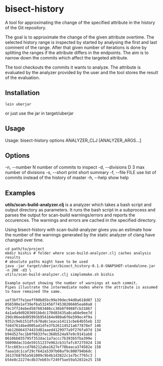 # bisect-history
A tool for approximating the change of the specified attribute in the history of the Git repository.

The goal is to approximate the change of the given attribute overtime.
The selected history range is inspected by started by analysing the first and last comment of the range.
After that given number of iterations is done by splitting the ranges if the attribute differs in the endpoints.
The aim is to narrow down the commits which affect the targeted attribute.

The tool checkouts the commits it wants to analyze.
The attribute is evaluated by the analyzer provided by the user and the tool stores the result of the evaluation.


## Installation
```
lein uberjar
```
or just use the jar in target/uberjar

## Usage
Usage: bisect-history options ANALYZER_CLJ  [ANALYZER_ARGS...]

## Options
  -n, --number N           number of commits to inspect
  -d, --divisions D   3    max number of divisions
  -s, --short              print short summary
  -f, --file FILE          use list of commits instead of the history of master
  -h, --help               show help

## Examples

**utils/scan-build-analyzer.clj** is a analyzer which takes a bash script and output directory as parameters.
It runs the bash script in a subprocess and parses the output for scan-build warnings/errors and reports the occurences.
The warnings and errors are cached in the specified directory.

Using bisect-history with scan-build-analyzer gives you an estimate how the number of the warnings generated by the static analyzer of clang have changed over time.

```
cd path/to/project
mkdir bishis # folder where scan-build-analyzer.clj caches analysis results
# absolute paths might have to be used
java -jar target/uberjar/bisect_history-0.1.0-SNAPSHOT-standalone.jar -n 200 -d3 \
utils/scan-build-analyzer.clj simplemake.sh bishis

Example output showing the number of warnings at each commit.
Pipes illustrate the intermediate nodes where the attribute is assumed to have remained the same.

uef3bf7fe1eeff00b85bc99e39dec94d0a618d07 132
056590e1ef39ef6a532456f74530206605ea60a8 |
79c3ff24ebed587603486cc36b8f9988fcb31867 |
4a1ada9d0283691bbdc170d83435a8ca84e9ee7d |
29dc06ee8d05993b954164e980a6f6e599ec4f9a |
9352c9eb151dfc678a8c1eaca14111cbe64b55eb 132
fd4d7614bed005a41dfe3fb26114521a677878ef 146
fab126664374433d81aaed4129977a9f276fa97d 134
b94d527ec1b0f0833fec368b524a97e9c9141ab8 |
0610bb035795f352dac1a7accc7b393b5fba399e |
56090dac31de59151237e962cb31fafc87275924 134
f3cc603cccd766212aba1627ef78baaca374582e 158
faaa1dc1caf29cf642a5397b08af9c800794b6dc |
1613768765a561009c9b4b1d3822c1e7bc7765c3 |
b54e8c22274cdb37eb03cf249f5ae59a52832e25 158
